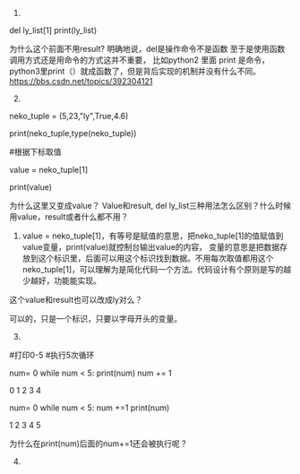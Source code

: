 
1.
 del ly_list[1]
print(ly_list)

为什么这个前面不用result?
明确地说，del是操作命令不是函数 至于是使用函数调用方式还是用命令的方式这并不重要， 比如python2 里面 print 是命令，python3里print（）就成函数了，但是背后实现的机制并没有什么不同。
https://bbs.csdn.net/topics/392304121

2.
neko_tuple = (5,23,"ly",True,4.6)

print(neko_tuple,type(neko_tuple))

#根据下标取值

value = neko_tuple[1]

print(value)

为什么这里又变成value？
Value和result, del ly_list三种用法怎么区别？什么时候用value，result或者什么都不用？

1. value = neko_tuple[1]，有等号是赋值的意思，把neko_tuple[1]的值赋值到value变量，print(value)就控制台输出value的内容，
变量的意思是把数据存放到这个标识里，后面可以用这个标识找到数据。不用每次取值都用这个neko_tuple[1]，可以理解为是简化代码一个方法。代码设计有个原则是写的越少越好，功能能实现。

这个value和result也可以改成ly对么？

可以的，只是一个标识，只要以字母开头的变量。



3.
#打印0-5
#执行5次循环

num= 0
while num < 5:
    print(num)
    num += 1

0
1
2
3
4

num= 0
while num < 5:
    num +=1
    print(num)
    

1
2
3
4
5

为什么在print(num)后面的num+=1还会被执行呢？

4.










